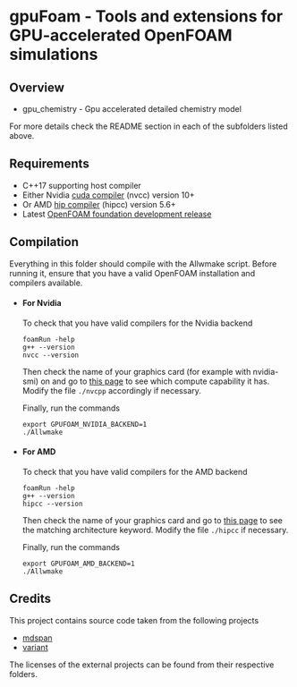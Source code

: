 # gpuFoam - Tools and extensions for GPU-accelerated OpenFOAM simulations

## Overview
* gpu_chemistry - Gpu accelerated detailed chemistry model

For more details check the README section in each of the subfolders listed above.

## Requirements
* C++17 supporting host compiler
* Either Nvidia [cuda compiler](https://developer.nvidia.com/hpc-sdk) (nvcc) version 10+
* Or AMD [hip compiler](https://rocm.docs.amd.com/projects/HIP/en/docs-6.0.0/how_to_guides/install.html) (hipcc) version 5.6+
* Latest [OpenFOAM foundation development release](https://openfoam.org/version/dev/)

## Compilation
Everything in this folder should compile with the Allwmake script. Before running it, ensure that you have a valid OpenFOAM installation and compilers available.

* #### For Nvidia

    To check that you have valid compilers for the Nvidia backend
    ```
    foamRun -help
    g++ --version
    nvcc --version
    ```

    Then check the name of your graphics card (for example with nvidia-smi) on and go to [this page](https://developer.nvidia.com/cuda-gpus) to see which compute capability it has. Modify the file ```./nvcpp``` accordingly if necessary.



    Finally, run the commands
    ```
    export GPUFOAM_NVIDIA_BACKEND=1
    ./Allwmake
    ```

* #### For AMD

    To check that you have valid compilers for the AMD backend
    ```
    foamRun -help
    g++ --version
    hipcc --version
    ```
    Then check the name of your graphics card and go to [this page](https://llvm.org/docs/AMDGPUUsage.html#processors) to see the matching architecture keyword. Modify the file ```./hipcc``` if necessary.

    Finally, run the commands
    ```
    export GPUFOAM_AMD_BACKEND=1
    ./Allwmake
    ```



## Credits
This project contains source code taken from the following projects

* [mdspan](https://github.com/kokkos/mdspan)
* [variant](https://github.com/bryancatanzaro/variant)

The licenses of the external projects can be found from their respective folders.